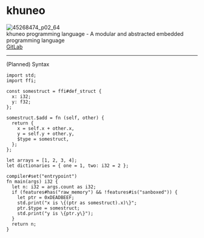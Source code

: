 # khuneo
![45268474_p02_64](https://user-images.githubusercontent.com/61908580/232050252-2580a7d2-8ae2-4466-8024-011ef4cb4585.png)<br>
khuneo programming language - A modular and abstracted embedded programming language<br>
[GitLab](https://gitlab.com/u16rogue/khuneo)<br>
<hr>

(Planned) Syntax
```
import std;
import ffi;

const somestruct = ffi#def_struct {
  x: i32;
  y: f32;
};

somestruct.$add = fn (self, other) {
  return {
    x = self.x + other.x,
    y = self.y + other.y,
    $type = somestruct,
  };
};

let arrays = [1, 2, 3, 4];
let dictionaries = { one = 1, two: i32 = 2 };

compiler#set("entrypoint")
fn main(args) i32 {
  let n: i32 = args.count as i32;
  if (features#has("raw_memory") && !features#is("sanboxed")) {
    let ptr = 0xDEADBEEF;
    std.print("x is \{(ptr as somestruct).x)\}";
    ptr.$type = somestruct;
    std.print("y is \{ptr.y\}");
  }
  return n;
}
```
